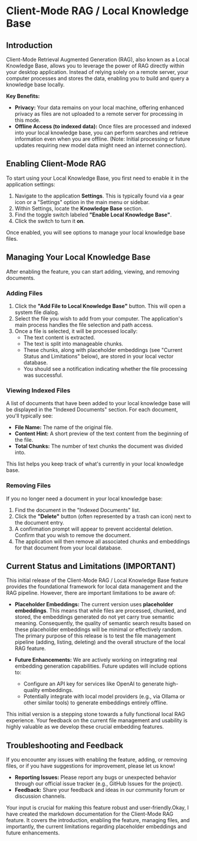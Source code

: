 # Client-Mode RAG / Local Knowledge Base

## Introduction

Client-Mode Retrieval Augmented Generation (RAG), also known as a Local Knowledge Base, allows you to leverage the power of RAG directly within your desktop application. Instead of relying solely on a remote server, your computer processes and stores the data, enabling you to build and query a knowledge base locally.

**Key Benefits:**

*   **Privacy:** Your data remains on your local machine, offering enhanced privacy as files are not uploaded to a remote server for processing in this mode.
*   **Offline Access (to indexed data):** Once files are processed and indexed into your local knowledge base, you can perform searches and retrieve information even when you are offline. (Note: Initial processing or future updates requiring new model data might need an internet connection).

## Enabling Client-Mode RAG

To start using your Local Knowledge Base, you first need to enable it in the application settings:

1.  Navigate to the application **Settings**. This is typically found via a gear icon or a "Settings" option in the main menu or sidebar.
2.  Within Settings, locate the **Knowledge Base** section.
3.  Find the toggle switch labeled **"Enable Local Knowledge Base"**.
4.  Click the switch to turn it **on**.

Once enabled, you will see options to manage your local knowledge base files.

## Managing Your Local Knowledge Base

After enabling the feature, you can start adding, viewing, and removing documents.

### Adding Files

1.  Click the **"Add File to Local Knowledge Base"** button. This will open a system file dialog.
2.  Select the file you wish to add from your computer. The application's main process handles the file selection and path access.
3.  Once a file is selected, it will be processed locally:
    *   The text content is extracted.
    *   The text is split into manageable chunks.
    *   These chunks, along with placeholder embeddings (see "Current Status and Limitations" below), are stored in your local vector database.
    *   You should see a notification indicating whether the file processing was successful.

### Viewing Indexed Files

A list of documents that have been added to your local knowledge base will be displayed in the "Indexed Documents" section. For each document, you'll typically see:

*   **File Name:** The name of the original file.
*   **Content Hint:** A short preview of the text content from the beginning of the file.
*   **Total Chunks:** The number of text chunks the document was divided into.

This list helps you keep track of what's currently in your local knowledge base.

### Removing Files

If you no longer need a document in your local knowledge base:

1.  Find the document in the "Indexed Documents" list.
2.  Click the **"Delete"** button (often represented by a trash can icon) next to the document entry.
3.  A confirmation prompt will appear to prevent accidental deletion. Confirm that you wish to remove the document.
4.  The application will then remove all associated chunks and embeddings for that document from your local database.

## Current Status and Limitations (IMPORTANT)

This initial release of the Client-Mode RAG / Local Knowledge Base feature provides the foundational framework for local data management and the RAG pipeline. However, there are important limitations to be aware of:

*   **Placeholder Embeddings:** The current version uses **placeholder embeddings**. This means that while files are processed, chunked, and stored, the embeddings generated do not yet carry true semantic meaning. Consequently, the quality of semantic search results based on these placeholder embeddings will be minimal or effectively random. The primary purpose of this release is to test the file management pipeline (adding, listing, deleting) and the overall structure of the local RAG feature.

*   **Future Enhancements:** We are actively working on integrating real embedding generation capabilities. Future updates will include options to:
    *   Configure an API key for services like OpenAI to generate high-quality embeddings.
    *   Potentially integrate with local model providers (e.g., via Ollama or other similar tools) to generate embeddings entirely offline.

This initial version is a stepping stone towards a fully functional local RAG experience. Your feedback on the current file management and usability is highly valuable as we develop these crucial embedding features.

## Troubleshooting and Feedback

If you encounter any issues with enabling the feature, adding, or removing files, or if you have suggestions for improvement, please let us know!

*   **Reporting Issues:** Please report any bugs or unexpected behavior through our official issue tracker (e.g., GitHub Issues for the project).
*   **Feedback:** Share your feedback and ideas in our community forum or discussion channels.

Your input is crucial for making this feature robust and user-friendly.Okay, I have created the markdown documentation for the Client-Mode RAG feature. It covers the introduction, enabling the feature, managing files, and importantly, the current limitations regarding placeholder embeddings and future enhancements.
